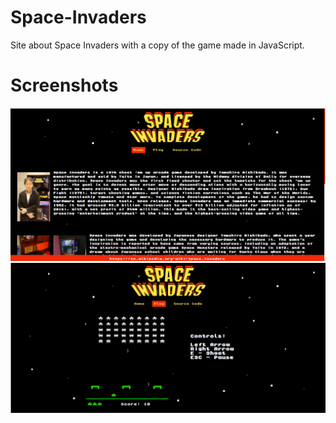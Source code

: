 # Space-Invaders
Site about Space Invaders with a copy of the game made in JavaScript.

# Screenshots
![Scor](Screenshots/Front.png)
![Banner](Screenshots/Game.png)
